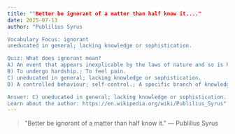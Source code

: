 ```yaml
---
title: ""Better be ignorant of a matter than half know it...."
date: 2025-07-13
author: "Publilius Syrus

Vocabulary Focus: ignorant
uneducated in general; lacking knowledge or sophistication.

Quiz: What does ignorant mean?
A) An event that appears inexplicable by the laws of nature and so is held to be supernatural in origin.; A fortunate outcome that prevails despite overwhelming odds against it.
B) To undergo hardship.; To feel pain.
C) uneducated in general; lacking knowledge or sophistication.
D) A controlled behaviour; self-control.; A specific branch of knowledge or learning.

Answer: C) uneducated in general; lacking knowledge or sophistication.
Learn about the author: https://en.wikipedia.org/wiki/Publilius_Syrus"
---
```


> "Better be ignorant of a matter than half know it." — Publilius Syrus
